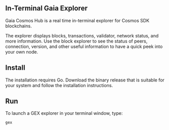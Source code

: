 ## In-Terminal Gaia Explorer

Gaia Cosmos Hub is a real time in-terminal explorer for Cosmos SDK blockchains. 

The explorer displays blocks, transactions, validator, network status, and more information. Use the block explorer to see the status of peers, connection, version, and other useful information to have a quick peek into your own node.

## Install

The installation requires Go. Download the binary release that is suitable for your system and follow the installation instructions.

## Run

To launch a GEX explorer in your terminal window, type:

```sh
gex
```

